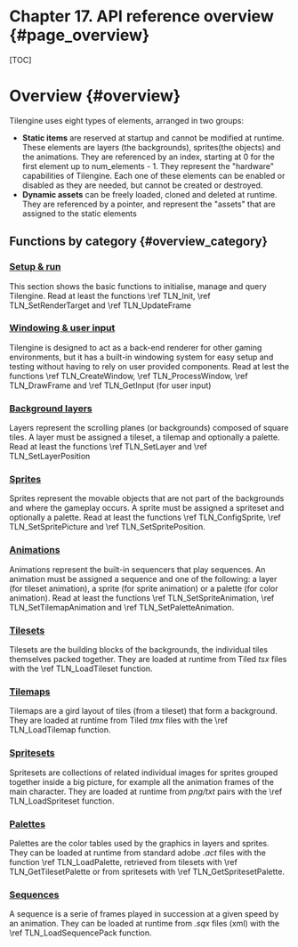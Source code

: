 # Chapter 17. API reference overview {#page_overview}
[TOC]
# Overview {#overview}

Tilengine uses eight types of elements, arranged in two groups:
* **Static items** are reserved at startup and cannot be modified at runtime. These elements are layers (the backgrounds), sprites(the objects) and the animations. They are referenced by an index, starting at 0 for the first element up to num_elements - 1. They represent the "hardware" capabilities of Tilengine. Each one of these elements can be enabled or disabled as they are needed, but cannot be created or destroyed.
* **Dynamic assets** can be freely loaded, cloned and deleted at runtime. They are referenced by a pointer, and represent the "assets" that are assigned to the static elements

## Functions by category {#overview_category}

### [Setup & run](_tilengine_8h.html#group_setup)
This section shows the basic functions to initialise, manage and query Tilengine. Read at least the functions \ref TLN_Init, \ref TLN_SetRenderTarget and \ref TLN_UpdateFrame

### [Windowing & user input](_tilengine_8h.html#group_windowing)
Tilengine is designed to act as a back-end renderer for other gaming environments, but it has a built-in windowing system for easy setup and testing without having to rely on user provided components. Read at lest the functions \ref TLN_CreateWindow, \ref TLN_ProcessWindow, \ref TLN_DrawFrame and \ref TLN_GetInput (for user input)

### [Background layers](_tilengine_8h.html#group_layer)
Layers represent the scrolling planes (or backgrounds) composed of square tiles. A layer must be assigned a tileset, a tilemap and optionally a palette. Read at least the functions \ref TLN_SetLayer and \ref TLN_SetLayerPosition

### [Sprites](_tilengine_8h.html#group_sprite)
Sprites represent the movable objects that are not part of the backgrounds and where the gameplay occurs. A sprite must be assigned a spriteset and optionally a palette. Read at least the functions \ref TLN_ConfigSprite, \ref TLN_SetSpritePicture and \ref TLN_SetSpritePosition.

### [Animations](_tilengine_8h.html#group_animation)
Animations represent the built-in sequencers that play sequences. An animation must be assigned a sequence and one of the following: a layer (for tileset animation), a sprite (for sprite animation) or a palette (for color animation). Read at least the functions \ref TLN_SetSpriteAnimation, \ref TLN_SetTilemapAnimation and \ref TLN_SetPaletteAnimation.

### [Tilesets](_tilengine_8h.html#group_tileset)
Tilesets are the building blocks of the backgrounds, the individual tiles themselves packed together. They are loaded at runtime from Tiled *tsx* files with the \ref TLN_LoadTileset function.

### [Tilemaps](_tilengine_8h.html#group_tilemap)
Tilemaps are a gird layout of tiles (from a tileset) that form a background. They are loaded at runtime from Tiled *tmx* files with the \ref TLN_LoadTilemap function.

### [Spritesets](_tilengine_8h.html#group_spriteset)
Spritesets are collections of related individual images for sprites grouped together inside a big picture, for example all the animation frames of the main character. They are loaded at runtime from *png/txt* pairs with the \ref TLN_LoadSpriteset function.

### [Palettes](_tilengine_8h.html#group_palette)
Palettes are the color tables used by the graphics in layers and sprites. They can be loaded at runtime from standard adobe *.act* files with the function \ref TLN_LoadPalette, retrieved from tilesets with \ref TLN_GetTilesetPalette or from spritesets with \ref TLN_GetSpritesetPalette.

### [Sequences](_tilengine_8h.html#group_sequence)
A sequence is a serie of frames played in succession at a given speed by an animation. They can be loaded at runtime from *.sqx* files (xml) with the \ref TLN_LoadSequencePack function.